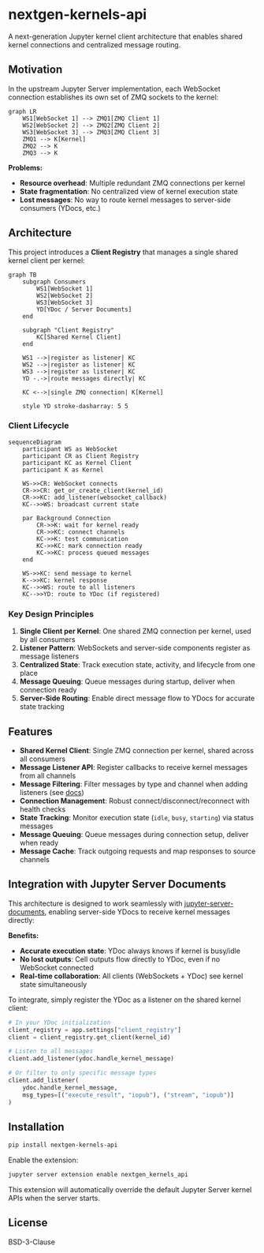 # nextgen-kernels-api

A next-generation Jupyter kernel client architecture that enables shared kernel connections and centralized message routing.

## Motivation

In the upstream Jupyter Server implementation, each WebSocket connection establishes its own set of ZMQ sockets to the kernel:

```mermaid
graph LR
    WS1[WebSocket 1] --> ZMQ1[ZMQ Client 1]
    WS2[WebSocket 2] --> ZMQ2[ZMQ Client 2]
    WS3[WebSocket 3] --> ZMQ3[ZMQ Client 3]
    ZMQ1 --> K[Kernel]
    ZMQ2 --> K
    ZMQ3 --> K
```

**Problems:**
- **Resource overhead**: Multiple redundant ZMQ connections per kernel
- **State fragmentation**: No centralized view of kernel execution state
- **Lost messages**: No way to route kernel messages to server-side consumers (YDocs, etc.)

## Architecture

This project introduces a **Client Registry** that manages a single shared kernel client per kernel:

```mermaid
graph TB
    subgraph Consumers
        WS1[WebSocket 1]
        WS2[WebSocket 2]
        WS3[WebSocket 3]
        YD[YDoc / Server Documents]
    end

    subgraph "Client Registry"
        KC[Shared Kernel Client]
    end

    WS1 -->|register as listener| KC
    WS2 -->|register as listener| KC
    WS3 -->|register as listener| KC
    YD -.->|route messages directly| KC

    KC <-->|single ZMQ connection| K[Kernel]

    style YD stroke-dasharray: 5 5
```

### Client Lifecycle

```mermaid
sequenceDiagram
    participant WS as WebSocket
    participant CR as Client Registry
    participant KC as Kernel Client
    participant K as Kernel

    WS->>CR: WebSocket connects
    CR->>CR: get_or_create_client(kernel_id)
    CR->>KC: add_listener(websocket_callback)
    KC-->>WS: broadcast current state

    par Background Connection
        CR->>K: wait for kernel ready
        CR->>KC: connect channels
        KC->>K: test communication
        KC->>KC: mark connection ready
        KC->>KC: process queued messages
    end

    WS->>KC: send message to kernel
    K-->>KC: kernel response
    KC-->>WS: route to all listeners
    KC-->>YD: route to YDoc (if registered)
```

### Key Design Principles

1. **Single Client per Kernel**: One shared ZMQ connection per kernel, used by all consumers
2. **Listener Pattern**: WebSockets and server-side components register as message listeners
3. **Centralized State**: Track execution state, activity, and lifecycle from one place
4. **Message Queuing**: Queue messages during startup, deliver when connection ready
5. **Server-Side Routing**: Enable direct message flow to YDocs for accurate state tracking

## Features

- **Shared Kernel Client**: Single ZMQ connection per kernel, shared across all consumers
- **Message Listener API**: Register callbacks to receive kernel messages from all channels
- **Message Filtering**: Filter messages by type and channel when adding listeners (see [docs](docs/message_filtering.md))
- **Connection Management**: Robust connect/disconnect/reconnect with health checks
- **State Tracking**: Monitor execution state (`idle`, `busy`, `starting`) via status messages
- **Message Queuing**: Queue messages during connection setup, deliver when ready
- **Message Cache**: Track outgoing requests and map responses to source channels

## Integration with Jupyter Server Documents

This architecture is designed to work seamlessly with [jupyter-server-documents](https://github.com/jupyter-ai-contrib/jupyter-server-documents), enabling server-side YDocs to receive kernel messages directly:

**Benefits:**
- **Accurate execution state**: YDoc always knows if kernel is busy/idle
- **No lost outputs**: Cell outputs flow directly to YDoc, even if no WebSocket connected
- **Real-time collaboration**: All clients (WebSockets + YDoc) see kernel state simultaneously

To integrate, simply register the YDoc as a listener on the shared kernel client:

```python
# In your YDoc initialization
client_registry = app.settings["client_registry"]
client = client_registry.get_client(kernel_id)

# Listen to all messages
client.add_listener(ydoc.handle_kernel_message)

# Or filter to only specific message types
client.add_listener(
    ydoc.handle_kernel_message,
    msg_types=[("execute_result", "iopub"), ("stream", "iopub")]
)
```

## Installation

```bash
pip install nextgen-kernels-api
```

Enable the extension:

```bash
jupyter server extension enable nextgen_kernels_api
```

This extension will automatically override the default Jupyter Server kernel APIs when the server starts.

## License

BSD-3-Clause
